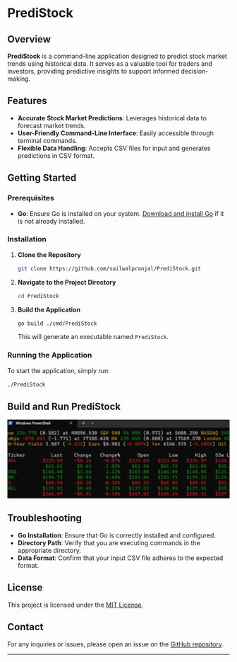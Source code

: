 # PrediStock

## Overview

**PrediStock** is a command-line application designed to predict stock market trends using historical data. It serves as a valuable tool for traders and investors, providing predictive insights to support informed decision-making.

## Features

- **Accurate Stock Market Predictions**: Leverages historical data to forecast market trends.
- **User-Friendly Command-Line Interface**: Easily accessible through terminal commands.
- **Flexible Data Handling**: Accepts CSV files for input and generates predictions in CSV format.

## Getting Started

### Prerequisites

- **Go**: Ensure Go is installed on your system. [Download and install Go](https://golang.org/doc/install) if it is not already installed.

### Installation

1. **Clone the Repository**

   ```bash
   git clone https://github.com/sailwalpranjal/PrediStock.git
   ```

2. **Navigate to the Project Directory**

   ```bash
   cd PrediStock
   ```

3. **Build the Application**

   ```bash
   go build ./cmd/PrediStock
   ```

   This will generate an executable named `PrediStock`.

### Running the Application

To start the application, simply run:

```bash
./PrediStock
```

## Build and Run PrediStock

[![Watch the video](https://github.com/sailwalpranjal/PrediStock/blob/main/Building%20and%20Running%20PrediStock/Thumbnail.png)](https://github.com/sailwalpranjal/PrediStock/blob/main/Building%20and%20Running%20PrediStock/Building%20and%20Running%20PrediStock.mp4)

## Troubleshooting

- **Go Installation**: Ensure that Go is correctly installed and configured.
- **Directory Path**: Verify that you are executing commands in the appropriate directory.
- **Data Format**: Confirm that your input CSV file adheres to the expected format.

## License

This project is licensed under the [MIT License](LICENSE).

## Contact

For any inquiries or issues, please open an issue on the [GitHub repository](https://github.com/sailwalpranjal/PrediStock/issues).

---
